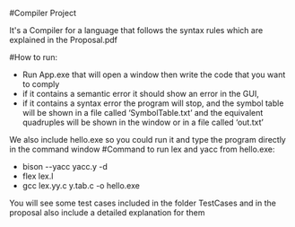 #Compiler Project 

It's a Compiler for a language that follows the syntax rules which are explained in the Proposal.pdf

#How to run:
* Run App.exe that will open a window then write the code that you want to comply 
* if it contains a semantic error it should show an error in the GUI, 
* if it contains a syntax error the program will stop, and the symbol table will be shown in a file called ‘SymbolTable.txt’ and the equivalent quadruples will be shown in the window or in a file called
‘out.txt’

We also include hello.exe so you could run it and type the program directly in the command window 
#Command to run lex and yacc from hello.exe:
* bison --yacc yacc.y -d
* flex lex.l
* gcc lex.yy.c y.tab.c -o hello.exe


You will see some test cases included in the folder TestCases and in the proposal also include a detailed explanation for them
